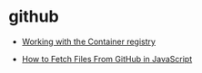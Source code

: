 # github

- [Working with the Container registry](https://docs.github.com/en/packages/working-with-a-github-packages-registry/working-with-the-container-registry)

- [How to Fetch Files From GitHub in JavaScript](https://betterprogramming.pub/how-to-fetch-files-from-github-in-javascript-e0ed2c72aeb4)